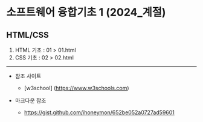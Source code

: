 # 소프트웨어 융합기초 1 (2024_계절)
## HTML/CSS
1. HTML 기초 : 01 > 01.html
2. CSS 기초 : 02 > 02.html
---
+ 참조 사이트
    + [w3school] (https://www.w3schools.com)

+ 마크다운 참조
    + https://gist.github.com/ihoneymon/652be052a0727ad59601
